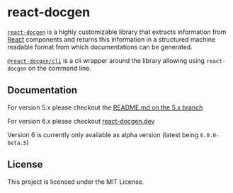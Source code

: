 # react-docgen

[`react-docgen`](./packages/react-docgen/) is a highly customizable library that extracts information from
[React](https://reactjs.org/) components and returns this information in a
structured machine readable format from which documentations can be generated.

[`@react-docgen/cli`](./packages/react-docgen-cli/) is a cli wrapper around the library allowing using `react-docgen` on the command line.

## Documentation

For version 5.x please checkout the [README.md on the 5.x branch](https://github.com/reactjs/react-docgen/blob/5.x/README.md)

For version 6.x please checkout [react-docgen.dev](https://react-docgen.dev)

Version 6 is currently only available as alpha version (latest being `6.0.0-beta.5`)

## License

This project is licensed under the MIT License.
